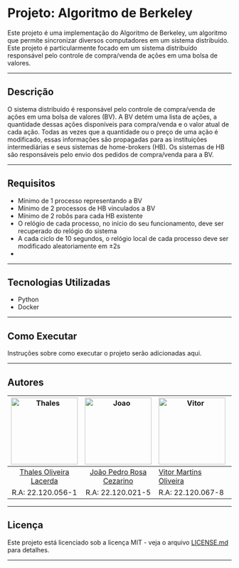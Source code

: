 # Projeto: Algoritmo de Berkeley

Este projeto é uma implementação do Algoritmo de Berkeley, um algoritmo que permite sincronizar diversos computadores em um sistema distribuído. Este projeto é particularmente focado em um sistema distribuído responsável pelo controle de compra/venda de ações em uma bolsa de valores.

***
## Descrição

O sistema distribuído é responsável pelo controle de compra/venda de ações em uma bolsa de valores (BV). A BV detém uma lista de ações, a quantidade dessas ações disponíveis para compra/venda e o valor atual de cada ação. Todas as vezes que a quantidade ou o preço de uma ação é modificado, essas informações são propagadas para as instituições intermediárias e seus sistemas de home-brokers (HB). Os sistemas de HB são responsáveis pelo envio dos pedidos de compra/venda para a BV.

***
## Requisitos

- Mínimo de 1 processo representando a BV
- Mínimo de 2 processos de HB vinculados a BV
- Mínimo de 2 robôs para cada HB existente
- O relógio de cada processo, no início do seu funcionamento, deve ser recuperado do relógio do sistema
- A cada ciclo de 10 segundos, o relógio local de cada processo deve ser modificado aleatoriamente em ±2s
- 
***
## Tecnologias Utilizadas

- Python
- Docker

***
## Como Executar

Instruções sobre como executar o projeto serão adicionadas aqui.

***
## Autores
| <img src="https://avatars.githubusercontent.com/u/63318165?v=4" alt="Thales" width="150"/> | <img src="https://avatars.githubusercontent.com/u/69048604?v=4" alt="Joao" width="150"/> | <img src="https://avatars.githubusercontent.com/u/65295232?v=4" alt="Vitor" width="150"/> | <img src="https://avatars.githubusercontent.com/u/72151253?v=4" alt="Hugo" width="150"/> |
|:-------------------------------------------------------------------------------------------:|:-------------------------------------------------------------------------------------------:|---------------------------------------------------------------------------------------------|--------------------------------------------------------------------------------------------|
| [Thales Oliveira Lacerda](https://github.com/LacThales)                                 | [João Pedro Rosa Cezarino](https://github.com/akajhon)                                      | [Vitor Martins Oliveira](https://github.com/vihmar)                                         | [Hugo Linhares Oliveira](https://github.com/hugolinhareso)                                       |
| R.A: 22.120.056-1                                                                          | R.A: 22.120.021-5                                                                           | R.A: 22.120.067-8                                                                           | R.A: 22.120.046-2                                                                          |
***

## Licença

Este projeto está licenciado sob a licença MIT - veja o arquivo [LICENSE.md](LICENSE.md) para detalhes.
***

